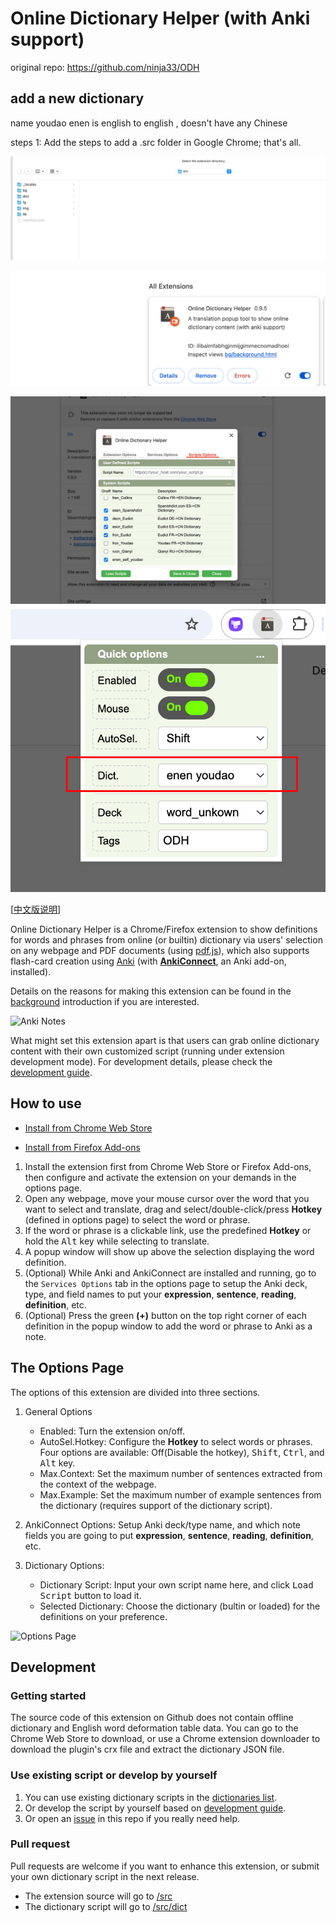 # Online Dictionary Helper (with Anki support)

original repo: https://github.com/ninja33/ODH



## add a new dictionary
name youdao enen is english to english , doesn't have any Chinese

steps
1: Add the steps to add a .src folder in Google Chrome; that's all.

![src](./doc/img/image.png)

![added](./doc/img/image-1.png)

![added](./doc/img/image4.png)
![added](./doc/img/image3.png)




[[中文版说明](README.zh_CN.md)]

Online Dictionary Helper is a Chrome/Firefox extension to show definitions for words and phrases from online (or builtin) dictionary via users' selection on any webpage and PDF documents (using [pdf.js](https://mozilla.github.io/pdf.js/)), which also supports flash-card creation using [Anki](https://github.com/dae/anki) (with **[AnkiConnect](https://github.com/FooSoft/anki-connect)**, an Anki add-on, installed).

Details on the reasons for making this extension can be found in the [background](doc/background.md) introduction if you are interested.

![Anki Notes](https://raw.githubusercontent.com/ninja33/ODH/master/doc/img/anki_001_640x400.png)

What might set this extension apart is that users can grab online dictionary content with their own customized script (running under extension development mode). For development details, please check the [development guide](doc/development.md).

## How to use

- [Install from Chrome Web Store](https://chrome.google.com/webstore/detail/anki-online-dictionary-he/lppjdajkacanlmpbbcdkccjkdbpllajb?hl=en)

- [Install from Firefox Add-ons](https://addons.mozilla.org/en-US/firefox/addon/online-dictionary-helper/)

1. Install the extension first from Chrome Web Store or Firefox Add-ons, then configure and activate the extension on your demands in the options page.
2. Open any webpage, move your mouse cursor over the word that you want to select and translate, drag and select/double-click/press **Hotkey** (defined in options page) to select the word or phrase.
3. If the word or phrase is a clickable link, use the predefined **Hotkey** or hold the <kbd>Alt</kbd> key while selecting to translate.
4. A popup window will show up above the selection displaying the word definition.
5. (Optional) While Anki and AnkiConnect are installed and running, go to the `Services Options` tab in the options page to setup the Anki deck, type, and field names to put your **expression**, **sentence**, **reading**, **definition**, etc.
6. (Optional) Press the green **(+)** button on the top right corner of each definition in the popup window to add the word or phrase to Anki as a note.

## The Options Page

The options of this extension are divided into three sections.

1. General Options
    - Enabled: Turn the extension on/off.
    - AutoSel.Hotkey: Configure the **Hotkey** to select words or phrases. Four options are available: Off(Disable the hotkey), <kbd>Shift</kbd>, <kbd>Ctrl</kbd>, and <kbd>Alt</kbd> key.
    - Max.Context: Set the maximum number of sentences extracted from the context of the webpage.
    - Max.Example: Set the maximum number of example sentences from the dictionary (requires support of the dictionary script).

2. AnkiConnect Options: Setup Anki deck/type name, and which note fields you are going to put **expression**, **sentence**, **reading**, **definition**, etc.

3. Dictionary Options:
    - Dictionary Script: Input your own script name here, and click <kbd>Load Script</kbd> button to load it.
    - Selected Dictionary: Choose the dictionary (bultin or loaded) for the definitions on your preference.

![Options Page](https://raw.githubusercontent.com/ninja33/ODH/master/doc/img/option_general_640x400_en.png)

## Development
### Getting started
The source code of this extension on Github does not contain offline dictionary and English word deformation table data. You can go to the Chrome Web Store to download, or use a Chrome extension downloader to download the plugin's crx file and extract the dictionary JSON file.

### Use existing script or develop by yourself

1. You can use existing dictionary scripts in the [dictionaries list](doc/scriptlist.md).
2. Or develop the script by yourself based on [development guide](doc/development.md).
3. Or open an [issue](https://github.com/ninja33/ODH/issues) in this repo if you really need help.

### Pull request

Pull requests are welcome if you want to enhance this extension, or submit your own dictionary script in the next release.

- The extension source will go to [/src](https://github.com/ninja33/ODH/tree/master/src)
- The dictionary script will go to [/src/dict](https://github.com/ninja33/ODH/tree/master/src/dict)
